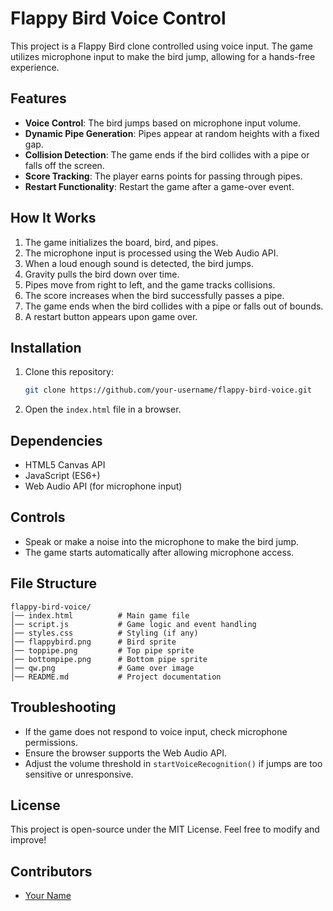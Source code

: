 # Flappy Bird Voice Control

This project is a Flappy Bird clone controlled using voice input. The game utilizes microphone input to make the bird jump, allowing for a hands-free experience.

## Features
- **Voice Control**: The bird jumps based on microphone input volume.
- **Dynamic Pipe Generation**: Pipes appear at random heights with a fixed gap.
- **Collision Detection**: The game ends if the bird collides with a pipe or falls off the screen.
- **Score Tracking**: The player earns points for passing through pipes.
- **Restart Functionality**: Restart the game after a game-over event.

## How It Works
1. The game initializes the board, bird, and pipes.
2. The microphone input is processed using the Web Audio API.
3. When a loud enough sound is detected, the bird jumps.
4. Gravity pulls the bird down over time.
5. Pipes move from right to left, and the game tracks collisions.
6. The score increases when the bird successfully passes a pipe.
7. The game ends when the bird collides with a pipe or falls out of bounds.
8. A restart button appears upon game over.

## Installation
1. Clone this repository:
   ```sh
   git clone https://github.com/your-username/flappy-bird-voice.git
   ```
2. Open the `index.html` file in a browser.

## Dependencies
- HTML5 Canvas API
- JavaScript (ES6+)
- Web Audio API (for microphone input)

## Controls
- Speak or make a noise into the microphone to make the bird jump.
- The game starts automatically after allowing microphone access.

## File Structure
```
flappy-bird-voice/
│── index.html          # Main game file
│── script.js           # Game logic and event handling
│── styles.css          # Styling (if any)
│── flappybird.png      # Bird sprite
│── toppipe.png         # Top pipe sprite
│── bottompipe.png      # Bottom pipe sprite
│── qw.png              # Game over image
│── README.md           # Project documentation
```

## Troubleshooting
- If the game does not respond to voice input, check microphone permissions.
- Ensure the browser supports the Web Audio API.
- Adjust the volume threshold in `startVoiceRecognition()` if jumps are too sensitive or unresponsive.

## License
This project is open-source under the MIT License. Feel free to modify and improve!

## Contributors
- [Your Name](https://github.com/your-username)

